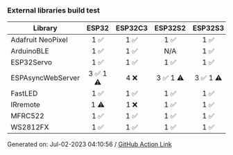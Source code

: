 ### External libraries build test

Library|ESP32|ESP32C3|ESP32S2|ESP32S3
-|:-:|:-:|:-:|:-:
Adafruit NeoPixel|1 :white_check_mark: |1 :white_check_mark: |1 :white_check_mark: |1 :white_check_mark: 
ArduinoBLE|1 :white_check_mark: |1 :white_check_mark: |N/A|1 :white_check_mark: 
ESP32Servo|1 :white_check_mark: |1 :white_check_mark: |1 :white_check_mark: |1 :white_check_mark: 
ESPAsyncWebServer|3 :white_check_mark: 1 :warning: |4 :x: |3 :white_check_mark: 1 :warning: |3 :white_check_mark: 1 :warning: 
FastLED|1 :white_check_mark: |1 :white_check_mark: |1 :white_check_mark: |1 :white_check_mark: 
IRremote|1 :warning: |1 :x: |1 :white_check_mark: |1 :white_check_mark: 
MFRC522|1 :white_check_mark: |1 :white_check_mark: |1 :white_check_mark: |1 :white_check_mark: 
WS2812FX|1 :white_check_mark: |1 :white_check_mark: |1 :white_check_mark: |1 :white_check_mark: 


Generated on: Jul-02-2023 04:10:56
/ [GitHub Action Link](https://github.com/espressif/arduino-esp32/actions/runs/5434604729)

